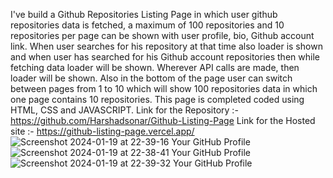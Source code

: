 I've build a Github Repositories Listing Page in which user github repositories data is fetched, a maximum of 100 repositories 
and 10 repositories per page can be shown with user profile, bio, Github account link.
When user searches for his repository at that time also loader is shown and when user has searched for his Github account 
repositories then while fetching data loader will be shown. Wherever API calls are made, then loader will be shown.
Also in the bottom of the page user can switch between pages from 1 to 10 which will show 100 repositories data in which one 
page contains 10 repositories.
This page is completed coded using HTML, CSS and JAVASCRIPT.
Link for the Repository :- https://github.com/Harshadsonar/Github-Listing-Page
Link for the Hosted site :- https://github-listing-page.vercel.app/
![Screenshot 2024-01-19 at 22-39-16 Your GitHub Profile](https://github.com/Harshadsonar/Github-Listing-Page/assets/61082703/5f9f537f-c302-4585-acba-d1f62d8fca7d)
![Screenshot 2024-01-19 at 22-38-41 Your GitHub Profile](https://github.com/Harshadsonar/Github-Listing-Page/assets/61082703/31d9c033-8380-4851-b1fb-08ea9aeff225)
![Screenshot 2024-01-19 at 22-39-32 Your GitHub Profile](https://github.com/Harshadsonar/Github-Listing-Page/assets/61082703/f2b31763-d1e6-4780-8c17-15abac9f6ce2)
